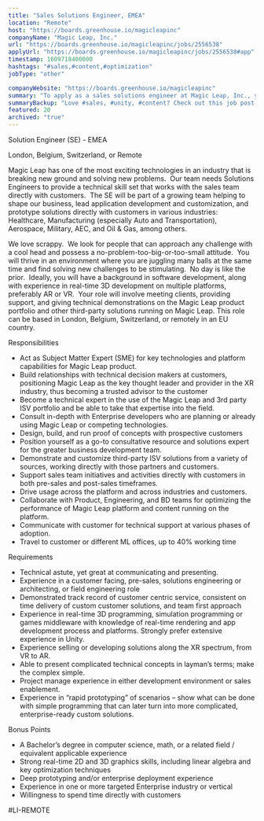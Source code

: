 ```yaml
---
title: "Sales Solutions Engineer, EMEA"
location: "Remote"
host: "https://boards.greenhouse.io/magicleapinc"
companyName: "Magic Leap, Inc."
url: "https://boards.greenhouse.io/magicleapinc/jobs/2556538"
applyUrl: "https://boards.greenhouse.io/magicleapinc/jobs/2556538#app"
timestamp: 1609718400000
hashtags: "#sales,#content,#optimization"
jobType: "other"

companyWebsite: "https://boards.greenhouse.io/magicleapinc"
summary: "To apply as a sales solutions engineer at Magic Leap, Inc., you preferably need to have experience in “rapid prototyping” of scenarios – show what can be done with simple programming that can later turn into more complicated, enterprise."
summaryBackup: "Love #sales, #unity, #content? Check out this job post!"
featured: 20
archived: "true"
---
```


Solution Engineer (SE) - EMEA 

London, Belgium, Switzerland, or Remote

Magic Leap has one of the most exciting technologies in an industry that is breaking new ground and solving new problems.  Our team needs Solutions Engineers to provide a technical skill set that works with the sales team directly with customers.  The SE will be part of a growing team helping to shape our business, lead application development and customization, and prototype solutions directly with customers in various industries: Healthcare, Manufacturing (especially Auto and Transportation), Aerospace, Military, AEC, and Oil & Gas, among others. 

We love scrappy.  We look for people that can approach any challenge with a cool head and possess a no-problem-too-big-or-too-small attitude.  You will thrive in an environment where you are juggling many balls at the same time and find solving new challenges to be stimulating.  No day is like the prior.  Ideally, you will have a background in software development, along with experience in real-time 3D development on multiple platforms, preferably AR or VR.  Your role will involve meeting clients, providing support, and giving technical demonstrations on the Magic Leap product portfolio and other third-party solutions running on Magic Leap. This role can be based in London, Belgium, Switzerland, or remotely in an EU country.

Responsibilities

*   Act as Subject Matter Expert (SME) for key technologies and platform capabilities for Magic Leap product.
*   Build relationships with technical decision makers at customers, positioning Magic Leap as the key thought leader and provider in the XR industry, thus becoming a trusted advisor to the customer
*   Become a technical expert in the use of the Magic Leap and 3rd party ISV portfolio and be able to take that expertise into the field.
*   Consult in-depth with Enterprise developers who are planning or already using Magic Leap or competing technologies.
*   Design, build, and run proof of concepts with prospective customers
*   Position yourself as a go-to consultative resource and solutions expert for the greater business development team.
*   Demonstrate and customize third-party ISV solutions from a variety of sources, working directly with those partners and customers.
*   Support sales team initiatives and activities directly with customers in both pre-sales and post-sales timeframes.
*   Drive usage across the platform and across industries and customers.
*   Collaborate with Product, Engineering, and BD teams for optimizing the performance of Magic Leap platform and content running on the platform. 
*   Communicate with customer for technical support at various phases of adoption.
*   Travel to customer or different ML offices, up to 40% working time

Requirements

*   Technical astute, yet great at communicating and presenting.
*   Experience in a customer facing, pre-sales, solutions engineering or architecting, or field engineering role
*   Demonstrated track record of customer centric service, consistent on time delivery of custom customer solutions, and team first approach
*   Experience in real-time 3D programming, simulation programming or games middleware with knowledge of real-time rendering and app development process and platforms. Strongly prefer extensive experience in Unity.
*   Experience selling or developing solutions along the XR spectrum, from VR to AR.
*   Able to present complicated technical concepts in layman’s terms; make the complex simple.
*   Project manage experience in either development environment or sales enablement.
*   Experience in “rapid prototyping” of scenarios – show what can be done with simple programming that can later turn into more complicated, enterprise-ready custom solutions.

Bonus Points

*   A Bachelor’s degree in computer science, math, or a related field / equivalent applicable experience
*   Strong real-time 2D and 3D graphics skills, including linear algebra and key optimization techniques
*   Deep prototyping and/or enterprise deployment experience
*   Experience in one or more targeted Enterprise industry or vertical
*   Willingness to spend time directly with customers

#LI-REMOTE
